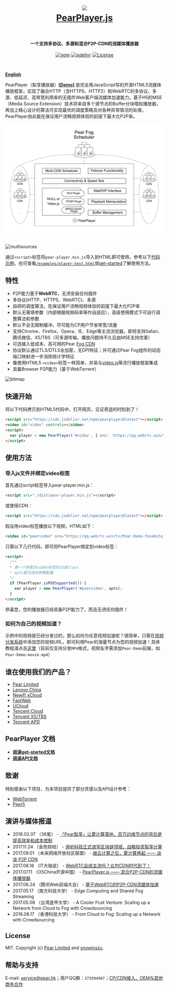 <h1 align="center">
  <img src="fig/pear.png" height="110"></img>
  <br>
  <a href="https://demo.webrtc.win/player">PearPlayer.js</a>
  <br>
  <br>
</h1>

<h4 align="center">一个支持多协议、多源和混合P2P-CDN的流媒体播放器</h4>
<p align="center">
  <a href="https://www.npmjs.com/package/pearplayer"><img src="https://img.shields.io/npm/v/pearplayer.svg?style=flat" alt="npm"></a>
   <a href="https://www.jsdelivr.com/package/npm/pearplayer"><img src="https://data.jsdelivr.com/v1/package/npm/pearplayer/badge" alt="jsdelivr"></a>
 <a href="https://www.jsdelivr.com/package/npm/pearplayer"><img src="https://img.shields.io/badge/license-MIT-blue.svg" alt="License"></a>
</p>
<br>

**[English](https://github.com/PearInc/PearPlayer.js/blob/master/README_EN.md)**

PearPlayer（梨享播放器）**[[Demo](https://demo.webrtc.win/)]** 是完全用JavaScript写的开源HTML5流媒体播放框架，实现了融合HTTP（含HTTPS、HTTP2）和WebRTC的多协议、多源、低延迟、高带宽利用率的无插件Web客户端流媒体加速能力。基于H5的MSE（Media Source Extension）技术将来自多个源节点的Buffer分块喂给播放器，再加上精心设计的算法可实现最优的调度策略及对各种异常情况的处理，PearPlayer由此能在保证用户流畅视频体验的前提下最大化P2P率。

![PearPlayer](fig/PearPlayer.png)
<br>
<br>
![multisources](fig/fogvdn_multisources.png)

通过`<script>`标签将`pear-player.min.js`导入到HTML即可使用。参考以下[代码示例](#快速开始)，也可查看[`/examples/player-test.html`](/examples/player-test.html)或[get-started](docs/get-started.md)了解使用方法。<br/>


## 特性

- P2P能力基于**WebRTC**，无须安装任何插件
- 多协议(HTTP、HTTPS、WebRTC)、多源
- 自研的调度算法，在保证用户流畅视频体验的前提下最大化P2P率
- 默认无需填参数（内部根据视频码率等作自适应），高级使用模式下可自行调整算法和参数
- 默认不会无限制缓冲，尽可能为CP用户节省带宽/流量
- 支持Chrome、Firefox、Opera、IE、Edge等主流浏览器，即将支持Safari、腾讯微信、X5/TBS（可多源传输，播放问题待不久后由MSE支持完善）
- 可选接入低成本、高可用的Pear [Fog CDN](https://github.com/PearInc/FogVDN)
- 协议默认通过TLS/DTLS全加密，无DPI特征；并可通过Pear Fog组件的动态端口映射进一步消除统计学特征
- 像使用HTML5 `<video>`标签一样简单，并易与[video.js](https://github.com/videojs/video.js)等流行播放框架集成
- 具备Browser P2P能力（基于WebTorrent）

![bitmap](fig/bitmap_cn.png)

## 快速开始
将以下代码拷贝到HTML5代码中，打开网页，见证奇迹的时刻到了！
```html
<script src="https://cdn.jsdelivr.net/npm/pearplayer@latest"></script>
<video id="video" controls></video>
<script>
  var player = new PearPlayer('#video', { src: 'https://qq.webrtc.win/tv/Pear-Demo-Yosemite_National_Park.mp4' });
</script>
```

## 使用方法

### 导入js文件并绑定video标签
首先通过script标签导入pear-player.min.js：
```html
<script src="./dist/pear-player.min.js"></script>
```
或使用CDN：
```html
<script src="https://cdn.jsdelivr.net/npm/pearplayer@latest"></script>
```
假设用video标签播放以下视频，HTML如下：
```html
<video id="pearvideo" src="https://qq.webrtc.win/tv/Pear-Demo-Yosemite_National_Park.mp4" controls>
```
只需以下几行代码，即可将PearPlayer绑定到video标签：
```html
<script>
  /**
  * 第一个参数为video标签的id或class
  * opts是可选的参数配置
  */
  if (PearPlayer.isMSESupported()) {
    var player = new PearPlayer('#pearvideo', opts);
  }
</script>
```
恭喜您，您的播放器已经具备P2P能力了，而且无须任何插件！

### 如何为自己的视频加速？
示例中的视频是已经分发过的，那么如何为任意视频加速呢？很简单，只需在[视频分发系统](https://oss.webrtc.win/)中添加您的视频URL，即可利用Pear的海量节点为您的视频加速！具体教程请点击[这里](https://manual.webrtc.win/oss/)（目前仅支持分发`MP4`格式，视频名字需添加`Pear-Demo`前缀，如`Pear-Demo-movie.mp4`）

## 谁在使用我们的产品？

+ [Pear Limited](https://pear.hk)
+ [Lenovo China](https://www.lenovo.com.cn/)
+ [Newifi xCloud](http://www.newifi.com/)
+ [FastWeb](http://fastweb.com.cn/)
+ [UCloud](https://www.ucloud.cn)
+ [Tencent Cloud](https://qcloud.com)
+ [Tencent X5/TBS](https://x5.tencent.com/tbs/)
+ [Tencent APD](http://www.chinaz.com/news/2016/0707/548873.shtml)

## PearPlayer 文档
- **[阅读get-started文档](docs/get-started.md)**
- **[阅读API文档](docs/api.md)**

## 致谢
特别感谢以下项目，为本项目提供了部分灵感以及API设计参考：

- [WebTorrent](https://github.com/webtorrent/webtorrent)
- [Peer5](https://www.peer5.com/#)

## 演讲与媒体报道

- 2018.02.07 （36氪） - [「Pear梨享」让雾计算落地，百万边缘节点的背后是提高效率和成本控制](http://36kr.com/p/5118296.html) 
- 2017.11.24 （金色财经） - [谛听科技正式进军区块链领域，战略投资梨享计算](http://www.jinse.com/blockchain/99767.html)
- 2017.09.01 （未来网络开放社区联盟） - [继云计算之后，雾计算再起 —— 谈谈 P2P CDN](https://mp.weixin.qq.com/s/39dfSA6cTj2eoo-KqsC3AQ)  
- 2017.08.18 （IT大咖说） - [WebRTC会成主流吗？众包CDN时代到了！](http://mp.weixin.qq.com/s/cx_ljl2sexE0XkgliZfnmQ)
- 2017.07.11 （OSChina开源中国） - [PearPlayer.js —— 混合P2P-CDN的流媒体播放器](https://www.oschina.net/p/PearPlayerjs)
- 2017.06.24 （腾讯Web前端大会） - [基于WebRTC的P2P-CDN流媒体加速](http://www.itdks.com/dakalive/detail/2577)
- 2017.05.17 （南方科技大学） - Edge Computing and Shared Fog Streaming
- 2017.05.08 （台湾逢甲大学） - A Cooler Fruit Venture: Scaling up a Network from Cloud to Fog with Crowdsourcing
- 2016.08.17 （香港科技大学） - From Cloud to Fog: Scaling up a Network with Crowdsourcing

## License

MIT. Copyright (c) [Pear Limited](https://pear.hk) and [snowinszu](https://github.com/snowinszu).

## 帮助与支持
E-mail: <service@pear.hk>；用户QQ群：`373594967`；[CP/CDN接入、OEM与其他商务合作](https://github.com/PearInc/FogVDN)
